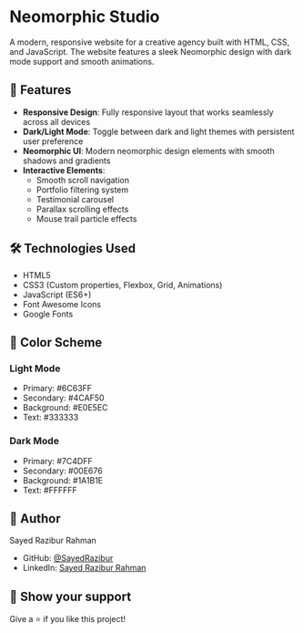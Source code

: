 # Neomorphic Studio

A modern, responsive website for a creative agency built with HTML, CSS, and JavaScript. The website features a sleek Neomorphic design with dark mode support and smooth animations.

## 🌟 Features

- **Responsive Design**: Fully responsive layout that works seamlessly across all devices
- **Dark/Light Mode**: Toggle between dark and light themes with persistent user preference
- **Neomorphic UI**: Modern neomorphic design elements with smooth shadows and gradients
- **Interactive Elements**:
  - Smooth scroll navigation
  - Portfolio filtering system
  - Testimonial carousel
  - Parallax scrolling effects
  - Mouse trail particle effects

## 🛠️ Technologies Used

- HTML5
- CSS3 (Custom properties, Flexbox, Grid, Animations)
- JavaScript (ES6+)
- Font Awesome Icons
- Google Fonts

## 🎨 Color Scheme

### Light Mode
- Primary: #6C63FF
- Secondary: #4CAF50
- Background: #E0E5EC
- Text: #333333

### Dark Mode
- Primary: #7C4DFF
- Secondary: #00E676
- Background: #1A1B1E
- Text: #FFFFFF

## 👤 Author

Sayed Razibur Rahman
- GitHub: [@SayedRazibur](https://github.com/SayedRazibur)
- LinkedIn: [Sayed Razibur Rahman](https://www.linkedin.com/in/sayedrazibur/)

## 🌟 Show your support

Give a ⭐️ if you like this project! 